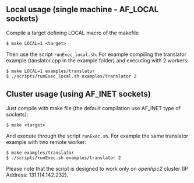 ## Local usage (single machine - AF_LOCAL sockets)
Compile a target defining LOCAL macro of the makefile

    $ make LOCAL=1 <target>
 
Then use the script `runExec_local.sh`. For example compiling the translator example (tanslator.cpp in the example folder) and executing with 2 workers:

    $ make LOCAL=1 examples/translator
    $ ./scripts/runExec_local.sh examples/translator 2

## Cluster usage (using AF_INET sockets)
Just compile with make file (the default compilation use AF_INET type of sockets):

    $ make <target>
   And execute through the script `runExec.sh`. For example the same translator example with two remote worker:

    $ make examples/translator
    $ ./scripts/runExec.sh examples/translator 2
Please note that the script is designed to work only on *openhpc2* cluster (IP Address: 131.114.142.232).
